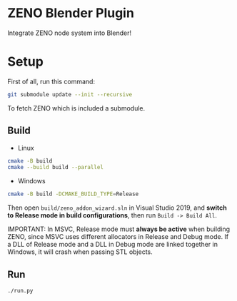# ZENO Blender Plugin

Integrate ZENO node system into Blender!

# Setup

First of all, run this command:
```bash
git submodule update --init --recursive
```
To fetch ZENO which is included a submodule.

## Build

- Linux

```bash
cmake -B build
cmake --build build --parallel
```

- Windows

```bash
cmake -B build -DCMAKE_BUILD_TYPE=Release
```

Then open ```build/zeno_addon_wizard.sln``` in Visual Studio 2019, and **switch to Release mode in build configurations**, then run `Build -> Build All`.

IMPORTANT: In MSVC, Release mode must **always be active** when building ZENO, since MSVC uses different allocators in Release and Debug mode. If a DLL of Release mode and a DLL in Debug mode are linked together in Windows, it will crash when passing STL objects.

## Run

```bash
./run.py
```
